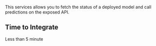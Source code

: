 This services allows you to fetch the status of a deployed model and call predictions on the exposed API.

## Time to Integrate

Less than 5 minute